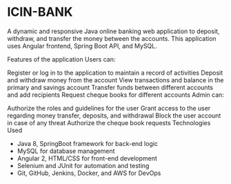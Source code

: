 # ICIN-BANK
A dynamic and responsive Java online banking web application to deposit, withdraw, and transfer the money between the accounts.
This application uses Angular frontend, Spring Boot API, and MySQL.

Features of the application
Users can:

Register or log in to the application to maintain a record of activities
Deposit and withdraw money from the account
View transactions and balance in the primary and savings account
Transfer funds between different accounts and add recipients
Request cheque books for different accounts
Admin can:

Authorize the roles and guidelines for the user
Grant access to the user regarding money transfer, deposits, and withdrawal
Block the user account in case of any threat
Authorize the cheque book requests
Technologies Used
- Java 8, SpringBoot framework for back-end logic 
- MySQL for database management
- Angular 2, HTML/CSS for front-end development 
- Selenium and JUnit for automation and testing
- Git, GitHub, Jenkins, Docker, and AWS for DevOps
